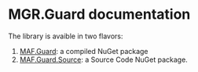 MGR.Guard documentation
===

The library is avaible in two flavors:

1. [MAF.Guard](guard.md): a compiled NuGet package
2. [MAF.Guard.Source](guard.source.md): a Source Code NuGet package.
